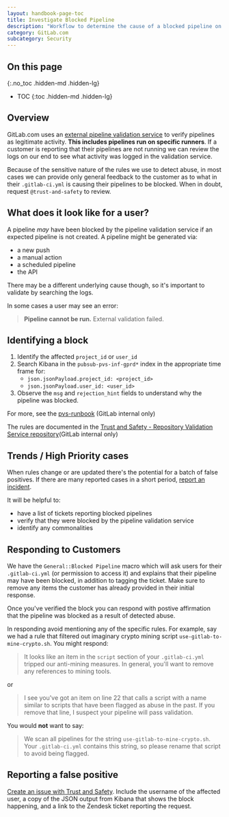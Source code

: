 ```yaml
---
layout: handbook-page-toc
title: Investigate Blocked Pipeline
description: "Workflow to determine the cause of a blocked pipeline on gitlab.com"
category: GitLab.com
subcategory: Security
---
```


## On this page
{:.no_toc .hidden-md .hidden-lg}

- TOC
{:toc .hidden-md .hidden-lg}

## Overview

GitLab.com uses an [external pipeline validation service](https://docs.gitlab.com/ee/administration/external_pipeline_validation.html) to verify 
pipelines as legitimate activity. **This includes pipelines run on specific runners**. If a customer is reporting that their pipelines are not running we can review
the logs on our end to see what activity was logged in the validation service.

Because of the sensitive nature of the rules we use to detect abuse, in most cases we can provide only general feedback to the customer as to what
in their `.gitlab-ci.yml` is causing their pipelines to be blocked. When in doubt, request `@trust-and-safety` to review.

## What does it look like for a user?

A pipeline _may_ have been blocked by the pipeline validation service if an expected pipeline is not created. A pipeline might be generated via:
- a new push
- a manual action
- a scheduled pipeline
- the API

There may be a different underlying cause though, so it's important to validate by searching the logs.

In some cases a user may see an error:
> **Pipeline cannot be run.**
> External validation failed.

## Identifying a block

1. Identify the affected `project_id` or `user_id`
1. Search Kibana in the `pubsub-pvs-inf-gprd*` index in the appropriate time frame for:
   - `json.jsonPayload.project_id: <project_id>`
   - `json.jsonPayload.user_id: <user_id>`
1. Observe the `msg` and `rejection_hint` fields to understand why the pipeline was blocked.

For more, see the [pvs-runbook](https://gitlab.com/gitlab-com/runbooks/-/blob/pvs-runbooks/docs/pipeline-validation-service/README.md#logging) (GitLab internal only)

The rules are documented in the [Trust and Safety - Repository Validation Service repository](https://gitlab.com/gitlab-com/gl-security/security-operations/trust-and-safety/pipeline-validation-service/-/blob/master/rules/rules.yaml)(GitLab internal only)

## Trends / High Priority cases

When rules change or are updated there's the potential for a batch of false positives. If there are many reported cases in a short period, [report an incident](/handbook/engineering/infrastructure/incident-management/#report-an-incident-via-slack).

It will be helpful to:
- have a list of tickets reporting blocked pipelines
- verify that they were blocked by the pipeline validation service
- identify any commonalities

## Responding to Customers

We have the `General::Blocked Pipeline` macro which will ask users for their `.gitlab-ci.yml`  (or permission to access it) and explains that their pipeline may have been blocked, in addition to tagging the ticket. Make sure to remove any items the customer has already provided in their initial response.

Once you've verified the block you can respond with postive affirmation that the pipeline was blocked as a result of detected abuse. 

In responding avoid mentioning any of the specific rules. For example, say we had a rule that filtered out imaginary crypto mining script `use-gitlab-to-mine-crypto.sh`. You might respond:


> It looks like an item in the `script` section of your `.gitlab-ci.yml` tripped our anti-mining measures. In general, you'll want to remove any references
to mining tools.


or

> I see you've got an item on line 22 that calls a script with a name similar to scripts that have been flagged as abuse in the past. If you remove that line, I suspect your pipeline will pass validation.


You would **not** want to say:

> We scan all pipelines for the string `use-gitlab-to-mine-crypto.sh`. Your `.gitlab-ci.yml` contains this string, so please rename that script to avoid being flagged.


## Reporting a false positive

[Create an issue with Trust and Safety]((https://gitlab.com/gitlab-com/gl-security/security-operations/trust-and-safety/operations/-/issues/new)). Include the username of the affected user, a copy of the JSON output from Kibana that shows the block happening, and a link to the Zendesk ticket reporting the request.
